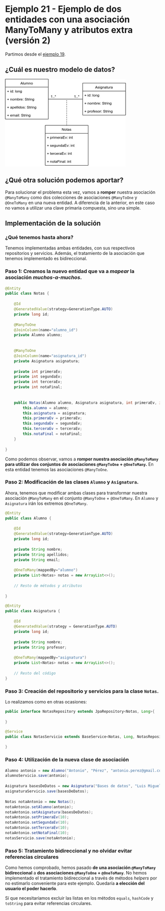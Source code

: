 
# Ejemplo 21 - Ejemplo de dos entidades con una asociación ManyToMany y atributos extra (versión 2)

Partimos desde el [ejemplo 19](https://github.com/lmlopezmagana/bbdd-2019/tree/master/19_AsociacionesManyToMany-Bidi).

## ¿Cuál es nuestro modelo de datos?

![diagrama uml](./uml.jpg) 

## ¿Qué otra solución podemos aportar?

Para solucionar el problema esta vez, vamos a **romper** nuestra asociación  `@ManyToMany` como dos colecciones de asociaciones `@ManyToOne` y `@OneToMany` en una nueva entidad. A diferencia de la anterior, en este caso no vamos a utilizar una clave primaria compuesta, sino una simple. 


## Implementación de la solución

### ¿Qué tenemos hasta ahora?

Tenemos implementadas ambas entidades, con sus respectivos repositorios y servicios. Además, el tratamiento de la asociación que tenemos implementado es bidireccional.


### Paso 1: Creamos la nuevo entidad que va a _mapear_ la asociación _muchos-a-muchos_.

```java
@Entity
public class Notas {

	@Id
	@GeneratedValue(strategy=GenerationType.AUTO)
	private long id;	
	
	@ManyToOne
	@JoinColumn(name="alumno_id")
	private Alumno alumno;	
	
	
	@ManyToOne
	@JoinColumn(name="asignatura_id")
	private Asignatura asignatura;
	
	private int primeraEv;
	private int segundaEv;
	private int terceraEv;
	private int notaFinal;
	
	
	public Notas(Alumno alumno, Asignatura asignatura, int primeraEv, int segundaEv, int terceraEv, int notaFinal) {
		this.alumno = alumno;
		this.asignatura = asignatura;
		this.primeraEv = primeraEv;
		this.segundaEv = segundaEv;
		this.terceraEv = terceraEv;
		this.notaFinal = notaFinal;
	}	

}

``` 

Como podemos observar, vamos a **romper nuestra asociación `@ManyToMany` para utilizar dos conjuntos de asociaciones  `@ManyToOne` + `@OneToMany`.** En esta entidad tenemos las asociaciones `@ManyToOne`.



### Paso 2: Modificación de las clases `Alumno` y `Asignatura`.

Ahora, tenemos que modificar ambas clases para transformar nuestra asociación `@ManyToMany` en el conjunto `@ManyToOne` + `@OneToMany`. En `Alumno` y `Asignatura` irán los extremos `@OneToMany`.

```java
@Entity
public class Alumno {
	
	@Id
	@GeneratedValue(strategy=GenerationType.AUTO)
	private long id;
	
	private String nombre;
	private String apellidos;
	private String email;
	
	@OneToMany(mappedBy="alumno")
	private List<Notas> notas = new ArrayList<>();
	
	// Resto de métodos y atributos

}

```

```java
@Entity
public class Asignatura {

	@Id
	@GeneratedValue(strategy = GenerationType.AUTO)
	private long id;
	
	private String nombre;
	private String profesor;
	
	@OneToMany(mappedBy="asignatura")
	private List<Notas> notas = new ArrayList<>();
	
	// Resto del código
}
```

### Paso 3: Creación del repositorio y servicios para la clase `Notas`.

Lo realizamos como en otras ocasiones:

```java
public interface NotasRepository extends JpaRepository<Notas, Long>{

}
```

```java
@Service
public class NotasServicio extends BaseService<Notas, Long, NotasRepository>{

}
```
### Paso 4: Utilización de la nueva clase de asociación

```java
Alumno antonio = new Alumno("Antonio", "Pérez", "antonio.perez@gmail.com");
alumnoServicio.save(antonio);
			
Asignatura basesDeDatos = new Asignatura("Bases de datos", "Luis Miguel López");
asignaturaServicio.save(basesDeDatos);
			
Notas notaAntonio = new Notas();
notaAntonio.setAlumno(antonio);
notaAntonio.setAsignatura(basesDeDatos);
notaAntonio.setPrimeraEv(10);
notaAntonio.setSegundaEv(10);
notaAntonio.setTerceraEv(10);
notaAntonio.setNotaFinal(10);
notasServicio.save(notaAntonio);
```

### Paso 5: Tratamiento bidireccional y no olvidar evitar referencias circulares

Como hemos comprobado, hemos pasado **de una asociación `@ManyToMany` bidireccional** a **dos asociaciones `@ManyToOne` + `@OneToMany`**. No hemos implementado el tratamiento bidireccional a través de métodos _helpers_ por no estimarlo conveniente para este ejemplo. Quedaría **a elección del usuario el poder hacerlo**.

Sí que necesitaríamos excluir las listas en los métodos `equals`, `hashCode` y `toString` para evitar referencias circulares.





